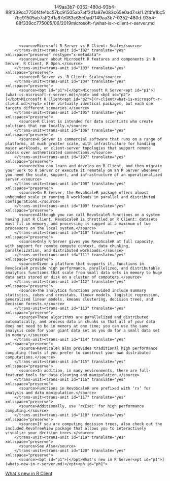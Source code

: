 <?xml version="1.0"?><xliff version="1.2" xmlns="urn:oasis:names:tc:xliff:document:1.2" xmlns:xsi="http://www.w3.org/2001/XMLSchema-instance" xsi:schemaLocation="urn:oasis:names:tc:xliff:document:1.2 xliff-core-1.2-transitional.xsd"><file datatype="xml" original="what-is-r-client-r-server.md" source-language="en-US" target-language="en-US"><header><tool tool-id="mdxliff" tool-name="mdxliff" tool-version="1.0-1931010" tool-company="Microsoft" /><xliffext:skl_file_name xmlns:xliffext="urn:microsoft:content:schema:xliffextensions">149aa3b7-0352-480d-93b4-88f339cc7750f4fe1bc57bc91505ab7aff2d1a87e083c65e0ad7.skl</xliffext:skl_file_name><xliffext:version xmlns:xliffext="urn:microsoft:content:schema:xliffextensions">1.2</xliffext:version><xliffext:ms.openlocfilehash xmlns:xliffext="urn:microsoft:content:schema:xliffextensions">f4fe1bc57bc91505ab7aff2d1a87e083c65e0ad7</xliffext:ms.openlocfilehash><xliffext:ms.sourcegitcommit xmlns:xliffext="urn:microsoft:content:schema:xliffextensions">149aa3b7-0352-480d-93b4-88f339cc7750</xliffext:ms.sourcegitcommit><xliffext:ms.lasthandoff xmlns:xliffext="urn:microsoft:content:schema:xliffextensions">05/06/2019</xliffext:ms.lasthandoff><xliffext:ms.openlocfilepath xmlns:xliffext="urn:microsoft:content:schema:xliffextensions">microsoft-r\what-is-r-client-r-server.md</xliffext:ms.openlocfilepath></header><body><group id="content" extype="content"><trans-unit id="101" translate="yes" xml:space="preserve" restype="x-metadata">
          <source>Microsoft R Server vs R Client: Scale</source>
        </trans-unit><trans-unit id="102" translate="yes" xml:space="preserve" restype="x-metadata">
          <source>Learn about Microsoft R features and components in R Server, R Client, R Open.</source>
        </trans-unit><trans-unit id="103" translate="yes" xml:space="preserve">
          <source>R Server vs. R Client: Scale</source>
        </trans-unit><trans-unit id="104" translate="yes" xml:space="preserve">
          <source><bpt id="p1">[</bpt>Microsoft R Server<ept id="p1">](what-is-microsoft-r-server.md)</ept> and <bpt id="p2">[</bpt>Microsoft R Client<ept id="p2">](r-client/what-is-microsoft-r-client.md)</ept> offer virtually identical packages, but each one targets different scenarios.</source>
        </trans-unit><trans-unit id="105" translate="yes" xml:space="preserve">
          <source>R Client is intended for data scientists who create solutions that run locally.</source>
        </trans-unit><trans-unit id="106" translate="yes" xml:space="preserve">
          <source>R Server is commercial software that runs on a range of platforms, at much greater scale, with infrastructure for handling major workloads, on client-server topologies that support remote access over authenticated connections.</source>
        </trans-unit><trans-unit id="107" translate="yes" xml:space="preserve">
          <source>You can learn and develop on R Client, and then migrate your work to R Server or execute it remotely on an R Server whenever you need the scale, support, and infrastructure of an operationalized server.</source>
        </trans-unit><trans-unit id="108" translate="yes" xml:space="preserve">
          <source>On R Server, the RevoScaleR package offers almost unbounded scale in running R workloads in parallel and distributed configurations.</source>
        </trans-unit><trans-unit id="109" translate="yes" xml:space="preserve">
          <source>Although you can call RevoScaleR functions on a system having just R Client, RevoScaleR is throttled on R Client: datasets must fit in memory, and processing is capped at a maximum of two processors on the local system.</source>
        </trans-unit><trans-unit id="110" translate="yes" xml:space="preserve">
          <source>Only R Server gives you RevoScaleR at full capacity, with support for remote compute context, data chunking, parallelization, and distributed workloads.</source>
        </trans-unit><trans-unit id="111" translate="yes" xml:space="preserve">
          <source>Given a platform that supports it, functions in RevoScaleR provide high performance, parallelized, and distributable analytics functions that scale from small data sets in memory to huge data sets stored on disk on a cluster of computers.</source>
        </trans-unit><trans-unit id="112" translate="yes" xml:space="preserve">
          <source>The analytics functions provided include summary statistics, cubes and crosstabs, linear models, logistic regression, generalized linear models, kmeans clustering, decision trees, and decision forests.</source>
        </trans-unit><trans-unit id="113" translate="yes" xml:space="preserve">
          <source>These algorithms are parallelized and distributed automatically, and process data in chunks so that all of your data does not need to be in memory at one time; you can use the same analysis code for your giant data set as you do for a small data set in memory.</source>
        </trans-unit><trans-unit id="114" translate="yes" xml:space="preserve">
          <source>RevoScaleR also provides traditional high performance computing (tools if you prefer to construct your own distributed computations.</source>
        </trans-unit><trans-unit id="115" translate="yes" xml:space="preserve">
          <source>In addition, in many environments, there are full-featured tools for data cleaning and manipulation.</source>
        </trans-unit><trans-unit id="116" translate="yes" xml:space="preserve">
          <source>Functions in RevoScaleR are prefixed with ‘rx’ for analysis and data manipulation.</source>
        </trans-unit><trans-unit id="117" translate="yes" xml:space="preserve">
          <source>Additionally, use ‘rxExec’ for high performance computing.</source>
        </trans-unit><trans-unit id="118" translate="yes" xml:space="preserve">
          <source>If you are computing decision trees, also check out the included RevoTreeView package that allows you to interactively visualize your decision trees.</source>
        </trans-unit><trans-unit id="119" translate="yes" xml:space="preserve">
          <source>See Also</source>
        </trans-unit><trans-unit id="120" translate="yes" xml:space="preserve">
          <source><bpt id="p1">[</bpt>What's new in R Server<ept id="p1">](whats-new-in-r-server.md)</ept><ph id="ph1">
</ph><bpt id="p2">[</bpt>What's new in R Client<ept id="p2">](r-client/whats-new-in-r-client.md)</ept></source>
        </trans-unit></group></body></file></xliff>